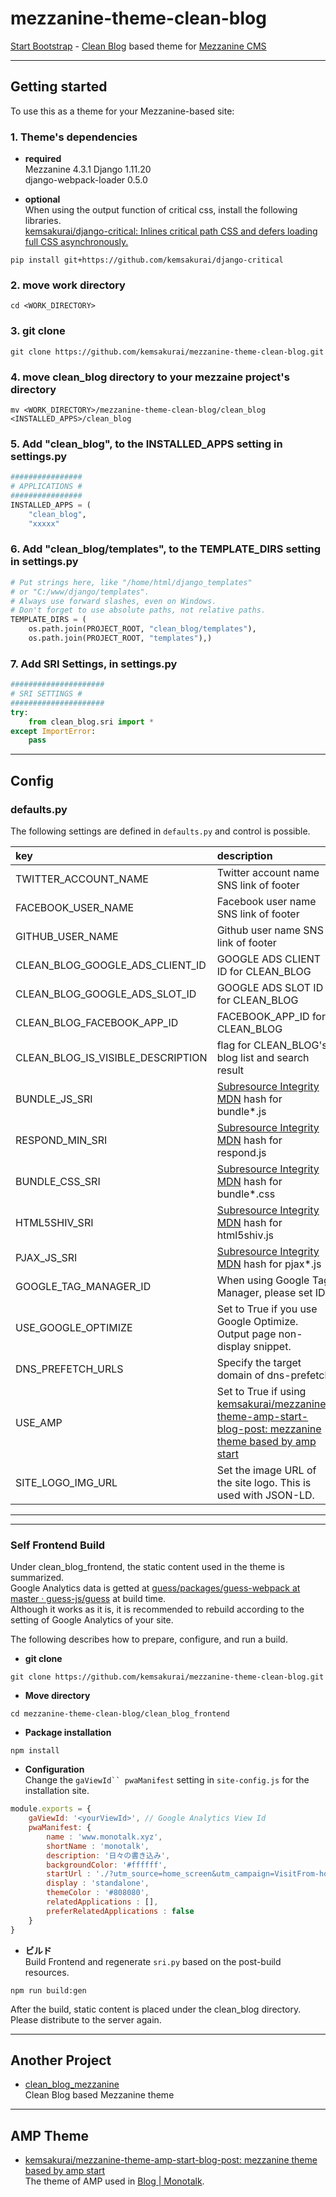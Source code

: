 # mezzanine-theme-clean-blog

[Start Bootstrap](http://startbootstrap.com/) - [Clean Blog](http://startbootstrap.com/template-overviews/clean-blog/) based theme for [Mezzanine CMS](http://mezzanine.jupo.org/)

------------------------------------------------------------------------
## Getting started
To use this as a theme for your Mezzanine-based site:

### 1. Theme's dependencies      

* **required**     
Mezzanine                  4.3.1
Django                     1.11.20        
django-webpack-loader      0.5.0       

* **optional**   
When using the output function of critical css, install the following libraries.    
[kemsakurai/django-critical: Inlines critical path CSS and defers loading full CSS asynchronously.](https://github.com/kemsakurai/django-critical) 
```console
pip install git+https://github.com/kemsakurai/django-critical    
```

### 2. move work directory
```
cd <WORK_DIRECTORY>
```
### 3. git clone
```
git clone https://github.com/kemsakurai/mezzanine-theme-clean-blog.git
```

### 4. move clean_blog directory to your mezzaine project's directory
```
mv <WORK_DIRECTORY>/mezzanine-theme-clean-blog/clean_blog <INSTALLED_APPS>/clean_blog
```

### 5. Add "clean_blog", to the INSTALLED_APPS setting in settings.py
```python
################
# APPLICATIONS #
################
INSTALLED_APPS = (
    "clean_blog",
    "xxxxx"
```

### 6. Add "clean_blog/templates", to the TEMPLATE_DIRS setting in settings.py
```python
# Put strings here, like "/home/html/django_templates"
# or "C:/www/django/templates".
# Always use forward slashes, even on Windows.
# Don't forget to use absolute paths, not relative paths.
TEMPLATE_DIRS = (
	os.path.join(PROJECT_ROOT, "clean_blog/templates"),
    os.path.join(PROJECT_ROOT, "templates"),)
```

### 7. Add SRI Settings, in settings.py    
```python
#####################
# SRI SETTINGS #
#####################
try:                                                                                                                                                                                
    from clean_blog.sri import *
except ImportError:
    pass

```

------------------------------------------------------------------------------
## Config    

### defaults.py    
The following settings are defined in `defaults.py` and control is possible.
[^1]:BUNDLE_JS_SRI, RESPOND_MIN_SRI, HTML5SHIV_SRI, PJAX_JS_SRI are defined in `sri.py`.    

|key|description|editable|default|
|:--|:--|:---|:----|
|TWITTER_ACCOUNT_NAME|Twitter account name SNS link of footer|True|""|
|FACEBOOK_USER_NAME|Facebook user name SNS link of footer|True|""|
|GITHUB_USER_NAME|Github user name SNS link of footer|True|""|
|CLEAN_BLOG_GOOGLE_ADS_CLIENT_ID|GOOGLE ADS CLIENT ID for CLEAN_BLOG|True|""|
|CLEAN_BLOG_GOOGLE_ADS_SLOT_ID|GOOGLE ADS SLOT ID for CLEAN_BLOG|True|""|
|CLEAN_BLOG_FACEBOOK_APP_ID|FACEBOOK_APP_ID for CLEAN_BLOG|True|""|
|CLEAN_BLOG_IS_VISIBLE_DESCRIPTION|flag for CLEAN_BLOG's blog list and search result|True|""|
|BUNDLE_JS_SRI|[Subresource Integrity MDN](https://developer.mozilla.org/en-US/docs/Web/Security/Subresource_Integrity) hash for bundle*.js|False|""|
|RESPOND_MIN_SRI|[Subresource Integrity MDN](https://developer.mozilla.org/en-US/docs/Web/Security/Subresource_Integrity) hash for respond.js|False|""|
|BUNDLE_CSS_SRI|[Subresource Integrity MDN](https://developer.mozilla.org/en-US/docs/Web/Security/Subresource_Integrity) hash for bundle*.css|False|""|
|HTML5SHIV_SRI|[Subresource Integrity MDN](https://developer.mozilla.org/en-US/docs/Web/Security/Subresource_Integrity) hash for html5shiv.js|False|""|
|PJAX_JS_SRI|[Subresource Integrity MDN](https://developer.mozilla.org/en-US/docs/Web/Security/Subresource_Integrity) hash for pjax*.js|False|""|
|GOOGLE_TAG_MANAGER_ID|When using Google Tag Manager, please set ID.|True|""|
|USE_GOOGLE_OPTIMIZE|Set to True if you use Google Optimize. Output page non-display snippet.|True|False|
|DNS_PREFETCH_URLS|Specify the target domain of dns-prefetch|True|[]|   
|USE_AMP|Set to True if using [kemsakurai/mezzanine-theme-amp-start-blog-post: mezzanine theme based by amp start](https://github.com/kemsakurai/mezzanine-theme-amp-start-blog-post)|True|False|   
|SITE_LOGO_IMG_URL|Set the image URL of the site logo. This is used with JSON-LD.|True|https://drive.google.com/uc?export=view&id=0By5O5w7iwOMOVE5pTEcyeE40WlE|    

------------------------------------------------------------------------------
------------------------------------------------------------------------------        
### Self Frontend Build         
Under clean_blog_frontend, the static content used in the theme is summarized.    
Google Analytics data is getted at [guess/packages/guess-webpack at master · guess-js/guess](https://github.com/guess-js/guess/tree/master/packages/guess-webpack) at build time.      
Although it works as it is, it is recommended to rebuild according to the setting of Google Analytics of your site.     

The following describes how to prepare, configure, and run a build.    

* **git clone**      
```console
git clone https://github.com/kemsakurai/mezzanine-theme-clean-blog.git    
```

* **Move directory**    
```console
cd mezzanine-theme-clean-blog/clean_blog_frontend     
```

* **Package installation**    
```console
npm install
```

* **Configuration**      
Change the `gaViewId`` pwaManifest` setting in `site-config.js` for the installation site.    
```javascript
module.exports = {
    gaViewId: '<yourViewId>', // Google Analytics View Id
    pwaManifest: {
        name : 'www.monotalk.xyz',
        shortName : 'monotalk',
        description: '日々の書き込み',
        backgroundColor: '#ffffff',
        startUrl : './?utm_source=home_screen&utm_campaign=VisitFrom-home_screen&utm_medium=pwa',
        display : 'standalone',
        themeColor : '#808080',
        relatedApplications : [],
        preferRelatedApplications : false
    }
}
```

* **ビルド**      
Build Frontend and regenerate `sri.py` based on the post-build resources.     
```console
npm run build:gen      
```
After the build, static content is placed under the clean_blog directory.
Please distribute to the server again.     

------------------------------------------------------------------------------
## Another Project

* [clean_blog_mezzanine](https://github.com/vskh/clean_blog_mezzanine#clean-blog-mezzanine)      
Clean Blog based Mezzanine theme

------------------------------------------------------------------------------
## AMP Theme     

* [kemsakurai/mezzanine-theme-amp-start-blog-post: mezzanine theme based by amp start](https://github.com/kemsakurai/mezzanine-theme-amp-start-blog-post)            
The theme of AMP used in [Blog | Monotalk](https://www.monotalk.xyz/).
